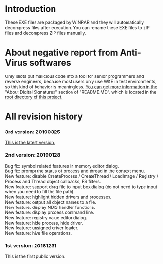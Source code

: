 # Introduction
These EXE files are packaged by WINRAR and they will automatically decompress files after execution. You can rename these EXE files to ZIP files and decompress ZIP files manually.
# About negative report from Anti-Virus softwares
Only idiots put malicious code into a tool for senior programmers and reverse engineers, because most users only use WKE in test environments, so this kind of behavior is meaningless. [You can get more information in the "About Digital Signatures" section of "README.MD", which is located in the root directory of this project.](../README.md#about-digital-signature)
# All revision history
### 3rd version: 20190325
[This is the latest version.](../README.md#current-version-20190325)
### 2nd version: 20190128
Bug fix: symbol related features in memory editor dialog.  
Bug fix: prompt the status of process and thread in the context menu.  
New feature: disable CreateProcess / CreateThread / LoadImage / Registry / Process and Thread object callbacks, FS filters.  
New feature: support drag file to input box dialog (do not need to type input when you need to fill the file path).  
New feature: highlight hidden drivers and processes.  
New feature: output all object names to a file.  
New feature: display NDIS handler functions.  
New feature: display process command line.  
New feature: registry value editor dialog.  
New feature: hide process, hide driver.  
New feature: unsigned driver loader.  
New feature: hive file operations.  
### 1st version: 20181231
This is the first public version.
